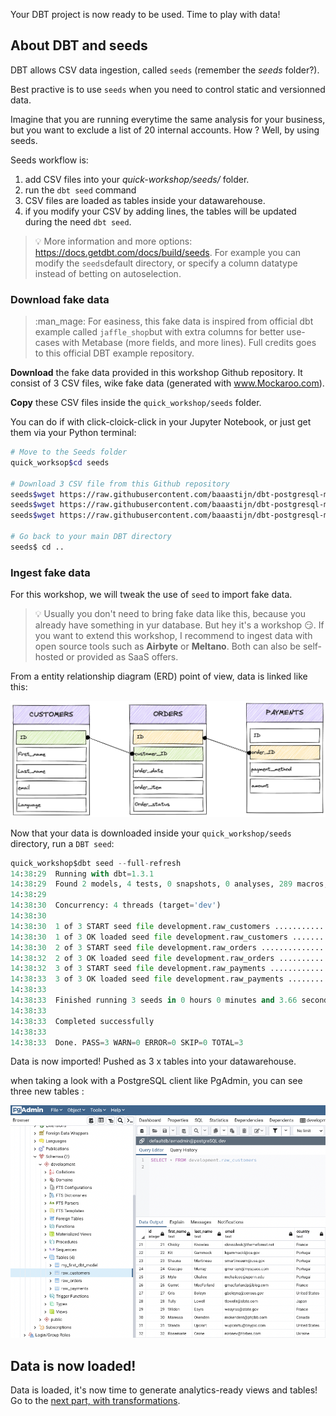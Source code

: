 
Your DBT project is now ready to be used. Time to play with data!


## About DBT and seeds

DBT allows CSV data ingestion, called `seeds` (remember the *seeds* folder?).

Best practive is to use `seeds` when you need to control static and versionned data.

Imagine that you are running everytime the same analysis for your business, but you want to exclude a list of 20 internal accounts. How ? Well, by using seeds.

Seeds workflow is:

1. add CSV files into your *quick-workshop/seeds/* folder.
2. run the `dbt seed` command
3. CSV files are loaded as tables inside your datawarehouse.
4. if you modify your CSV by adding lines, the tables will be updated during the need `dbt seed`.

> :bulb: More information and more options: <https://docs.getdbt.com/docs/build/seeds>. For example you can modify the `seeds`default directory, or specify a column datatype instead of betting on autoselection.

### Download fake data

> :man_mage: For easiness, this fake data is inspired from official dbt example called `jaffle_shop`but with extra columns for better use-cases with Metabase (more fields, and more lines). Full credits goes to this official DBT example repository.

**Download** the fake data provided in this workshop Github repository.
It consist of 3 CSV files, wike fake data (generated with www.Mockaroo.com).

**Copy** these CSV files inside the `quick_workshop/seeds` folder.

You can do if with click-cloick-click in your Jupyter Notebook, or just get them via your Python terminal:

``` bash
# Move to the Seeds folder
quick_worksop$cd seeds

# Download 3 CSV file from this Github repository
seeds$wget https://raw.githubusercontent.com/baaastijn/dbt-postgresql-metabase-workshop/main/fake_data/raw_orders.csv
seeds$wget https://raw.githubusercontent.com/baaastijn/dbt-postgresql-metabase-workshop/main/fake_data/raw_customers.csv
seeds$wget https://raw.githubusercontent.com/baaastijn/dbt-postgresql-metabase-workshop/main/fake_data/raw_payments.csv

# Go back to your main DBT directory
seeds$ cd ..
```

### Ingest fake data

For this workshop, we will tweak the use of `seed` to import fake data.

> :bulb: Usually you don't need to bring fake data like this, because you already have something in yur database. But hey it's a workshop :smirk:. If you want to extend this workshop, I recommend to ingest data with open source tools such as **Airbyte** or **Meltano**. Both can also be self-hosted or provided as SaaS offers.


From a entity relationship diagram (ERD) point of view, data is linked like this:

![Data ERD](img/fakedata.schema.png)


Now that your data is downloaded inside your `quick_workshop/seeds` directory, run a `DBT seed`:

``` py
quick_workshop$dbt seed --full-refresh
14:38:29  Running with dbt=1.3.1
14:38:29  Found 2 models, 4 tests, 0 snapshots, 0 analyses, 289 macros, 0 operations, 3 seed files, 0 sources, 0 exposures, 0 metrics
14:38:29  
14:38:30  Concurrency: 4 threads (target='dev')
14:38:30  
14:38:30  1 of 3 START seed file development.raw_customers ............................... [RUN]
14:38:30  1 of 3 OK loaded seed file development.raw_customers ........................... [INSERT 100 in 0.31s]
14:38:30  2 of 3 START seed file development.raw_orders .................................. [RUN]
14:38:32  2 of 3 OK loaded seed file development.raw_orders .............................. [INSERT 1000 in 1.72s]
14:38:32  3 of 3 START seed file development.raw_payments ................................ [RUN]
14:38:33  3 of 3 OK loaded seed file development.raw_payments ............................ [INSERT 1000 in 1.36s]
14:38:33  
14:38:33  Finished running 3 seeds in 0 hours 0 minutes and 3.66 seconds (3.66s).
14:38:33  
14:38:33  Completed successfully
14:38:33  
14:38:33  Done. PASS=3 WARN=0 ERROR=0 SKIP=0 TOTAL=3
```

Data is now imported! Pushed as 3 x tables into your datawarehouse.

when taking a look with a PostgreSQL client like PgAdmin, you can see three new tables :

![PgAdmin - new tables](img/pgadmin2.png)

## Data is now loaded!

Data is loaded, it's now time to generate analytics-ready views and tables! Go to the [next part, with transformations](part4transform.md).